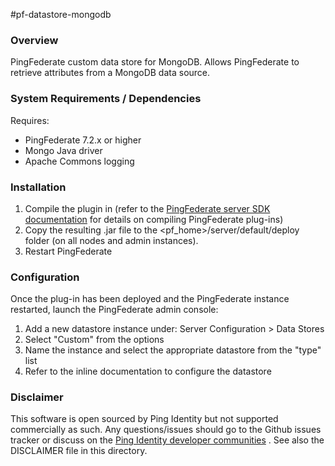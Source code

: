 #pf-datastore-mongodb

### Overview

PingFederate custom data store for MongoDB. Allows PingFederate to retrieve attributes from a MongoDB data source.


### System Requirements / Dependencies

Requires:
 - PingFederate 7.2.x or higher
 - Mongo Java driver
 - Apache Commons logging

 
### Installation
 
1. Compile the plugin in (refer to the [PingFederate server SDK documentation] for details on compiling PingFederate plug-ins)
2. Copy the resulting .jar file to the <pf_home>/server/default/deploy folder (on all nodes and admin instances).
3. Restart PingFederate
 
[PingFederate server SDK documentation]: http://documentation.pingidentity.com/display/PF/SDK+Developer%27s+Guide


### Configuration

Once the plug-in has been deployed and the PingFederate instance restarted, launch the PingFederate admin console:

1. Add a new datastore instance under: Server Configuration > Data Stores
2. Select "Custom" from the options
3. Name the instance and select the appropriate datastore from the "type" list
4. Refer to the inline documentation to configure the datastore


### Disclaimer

This software is open sourced by Ping Identity but not supported commercially as such. Any questions/issues should go to the Github issues tracker or discuss on the [Ping Identity developer communities] . See also the DISCLAIMER file in this directory.

[Ping Identity developer communities]: https://community.pingidentity.com/collaborate